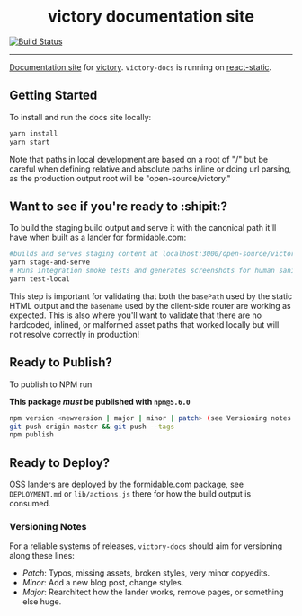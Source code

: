 <h1 align="center">victory documentation site</h1>

[![Build Status](https://travis-ci.org/FormidableLabs/victory-docs.svg?branch=master)](https://travis-ci.org/FormidableLabs/victory-docs)

***

[Documentation site](https://formidable.com/open-source/victory/) for [victory](https://github.com/FormidableLabs/victory). `victory-docs` is running on [react-static](https://github.com/nozzle/react-static).


## Getting Started

To install and run the docs site locally:

```bash
yarn install
yarn start
```
Note that paths in local development are based on a root of "/" but be careful when defining relative and absolute paths
inline or doing url parsing, as the production output root will be "open-source/victory."

## Want to see if you're ready to :shipit:?
To build the staging build output and serve it with the canonical path it'll have when built as a lander for formidable.com:
```bash
#builds and serves staging content at localhost:3000/open-source/victory
yarn stage-and-serve
# Runs integration smoke tests and generates screenshots for human sanity-checking
yarn test-local 
```
This step is important for validating that both the `basePath` used by the static HTML output and the `basename` used
by the client-side router are working as expected. This is also where you'll want to validate that there are no hardcoded, 
inlined, or malformed asset paths that worked locally but will not resolve correctly in production!

## Ready to Publish?
To publish to NPM run

**This package _must_ be published with `npm@5.6.0`**

```bash
npm version <newversion | major | minor | patch> (see Versioning notes below)
git push origin master && git push --tags
npm publish
```

## Ready to Deploy?
OSS landers are deployed by the formidable.com package, see `DEPLOYMENT.md` or `lib/actions.js` there for how 
the build output is consumed. 

### Versioning Notes

For a reliable systems of releases, `victory-docs` should aim for versioning along these lines:

- *Patch*: Typos, missing assets, broken styles, very minor copyedits.
- *Minor*: Add a new blog post, change styles.
- *Major*: Rearchitect how the lander works, remove pages, or something else huge.

